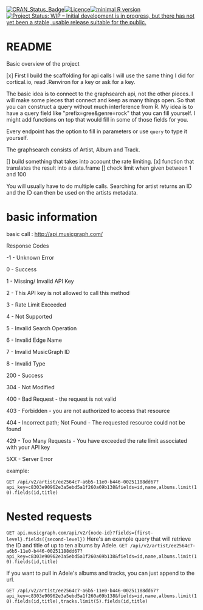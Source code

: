 
[![CRAN\_Status\_Badge](http://www.r-pkg.org/badges/version/musicgraph)](https://cran.r-project.org/package=musicgraph)[![Licence](https://img.shields.io/badge/licence-GPL--3-blue.svg)](https://www.gnu.org/licenses/gpl-3.0.en.html)[![minimal R version](https://img.shields.io/badge/R%3E%3D-3.2-6666ff.svg)](https://cran.r-project.org/)[![Project Status: WIP – Initial development is in progress, but there has not yet been a stable, usable release suitable for the public.](http://www.repostatus.org/badges/latest/wip.svg)](http://www.repostatus.org/#wip)

<!-- README.md is generated from README.Rmd. Please edit that file -->
README
======

Basic overview of the project

\[x\] First I build the scaffolding for api calls I will use the same thing I did for cortical.io, read .Renviron for a key or ask for a key.

The basic idea is to connect to the graphsearch api, not the other pieces. I will make some pieces that connect and keep as many things open. So that you can construct a query without much interference from R. My idea is to have a query field like "prefix=gree&genre=rock" that you can fill yourself. I might add functions on top that would fill in some of those fields for you.

Every endpoint has the option to fill in parameters or use `query` to type it yourself.

The graphsearch consists of Artist, Album and Track.

\[\] build something that takes into acoount the rate limiting. \[x\] function that translates the result into a data.frame \[\] check limit when given between 1 and 100

You will usually have to do multiple calls. Searching for artist returns an ID and the ID can then be used on the artists metadata.

basic information
=================

basic call : <http://api.musicgraph.com/>

Response Codes

-1 - Unknown Error

0 - Success

1 - Missing/ Invalid API Key

2 - This API key is not allowed to call this method

3 - Rate Limit Exceeded

4 - Not Supported

5 - Invalid Search Operation

6 - Invalid Edge Name

7 - Invalid MusicGraph ID

8 - Invalid Type

200 - Success

304 - Not Modified

400 - Bad Request - the request is not valid

403 - Forbidden - you are not authorized to access that resource

404 - Incorrect path; Not Found - The requested resource could not be found

429 - Too Many Requests - You have exceeded the rate limit associated with your API key

5XX - Server Error

example:

`GET /api/v2/artist/ee2564c7-a6b5-11e0-b446-00251188dd67?api_key=c8303e90962e3a5ebd5a1f260a69b138&fields=id,name,albums.limit(10).fields(id,title)`

Nested requests
===============

`GET api.musicgraph.com/api/v2/{node-id}?fields={first-level}.fields({second-level})` Here's an example query that will retrieve the ID and title of up to ten albums by Adele. `GET /api/v2/artist/ee2564c7-a6b5-11e0-b446-00251188dd67?api_key=c8303e90962e3a5ebd5a1f260a69b138&fields=id,name,albums.limit(10).fields(id,title)`

If you want to pull in Adele's albums and tracks, you can just append to the url.

`GET /api/v2/artist/ee2564c7-a6b5-11e0-b446-00251188dd67?api_key=c8303e90962e3a5ebd5a1f260a69b138&fields=id,name,albums.limit(10).fields(id,title),tracks.limit(5).fields(id,title)`
